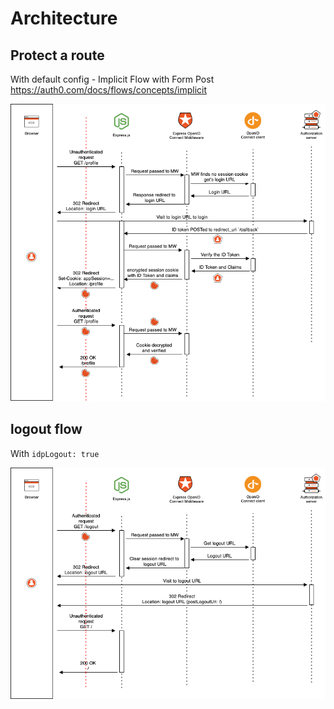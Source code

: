 # Architecture

## Protect a route

With default config - Implicit Flow with Form Post https://auth0.com/docs/flows/concepts/implicit

![login](./login.png)

## logout flow

With `idpLogout: true`

![login](./logout.png)
